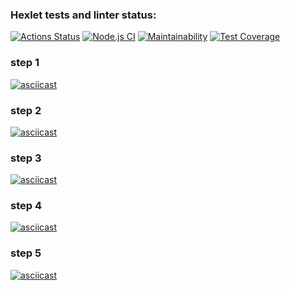 ### Hexlet tests and linter status:
[![Actions Status](https://github.com/skhrv/frontent-testing-react-project-lvl1/workflows/hexlet-check/badge.svg)](https://github.com/skhrv/frontent-testing-react-project-lvl1/actions) [![Node.js CI](https://github.com/skhrv/frontent-testing-react-project-lvl1/actions/workflows/main.yml/badge.svg)](https://github.com/skhrv/frontent-testing-react-project-lvl1/actions/workflows/main.yml) [![Maintainability](https://api.codeclimate.com/v1/badges/c4e10fd645122c857b2e/maintainability)](https://codeclimate.com/github/skhrv/frontent-testing-react-project-lvl1/maintainability) [![Test Coverage](https://api.codeclimate.com/v1/badges/c4e10fd645122c857b2e/test_coverage)](https://codeclimate.com/github/skhrv/frontent-testing-react-project-lvl1/test_coverage)

### step 1
[![asciicast](https://asciinema.org/a/0lDJxhgUOW7bZo9C0ZmXtCYHN.svg)](https://asciinema.org/a/0lDJxhgUOW7bZo9C0ZmXtCYHN)


### step 2
[![asciicast](https://asciinema.org/a/vyIUPeBD8HKtwPYS08X1iPHEL.svg)](https://asciinema.org/a/vyIUPeBD8HKtwPYS08X1iPHEL)


### step 3
[![asciicast](https://asciinema.org/a/NLMyZtwTcA8CfOtg4IlJkAZpE.svg)](https://asciinema.org/a/NLMyZtwTcA8CfOtg4IlJkAZpE)

### step 4
[![asciicast](https://asciinema.org/a/cguYMIV5zi4Di1FxzkVx91uzv.svg)](https://asciinema.org/a/cguYMIV5zi4Di1FxzkVx91uzv)

### step 5
[![asciicast](https://asciinema.org/a/hQRjC8wMCa7sbUBYshG9mU7Ji.svg)](https://asciinema.org/a/hQRjC8wMCa7sbUBYshG9mU7Ji)